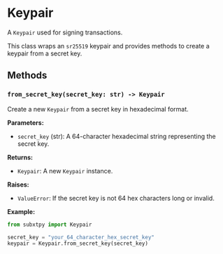 # Keypair

A `Keypair` used for signing transactions.

This class wraps an `sr25519` keypair and provides methods to create a keypair from a secret key.

## Methods

### `from_secret_key(secret_key: str) -> Keypair`

Create a new `Keypair` from a secret key in hexadecimal format.

**Parameters:**

- `secret_key` (str): A 64-character hexadecimal string representing the secret key.

**Returns:**

- `Keypair`: A new `Keypair` instance.

**Raises:**

- `ValueError`: If the secret key is not 64 hex characters long or invalid.

**Example:**

```python
from subxtpy import Keypair

secret_key = "your_64_character_hex_secret_key"
keypair = Keypair.from_secret_key(secret_key)
```
